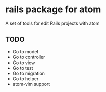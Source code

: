 # rails package for atom

A set of tools for edit Rails projects with atom

## TODO

* Go to model
* Go to controller
* Go to view
* Go to test
* Go to migration
* Go to helper
* atom-vim support
